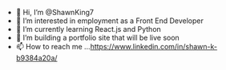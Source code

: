 - 👋 Hi, I’m @ShawnKing7
- 👀 I’m interested in employment as a Front End Developer
- 🌱 I’m currently learning React.js and Python
- 💞️ I’m building a portfolio site that will be live soon
- 📫 How to reach me ...https://www.linkedin.com/in/shawn-k-b9384a20a/

<!---
ShawnKing7/ShawnKing7 is a ✨ special ✨ repository because its `README.md` (this file) appears on your GitHub profile.
You can click the Preview link to take a look at your changes.
--->
